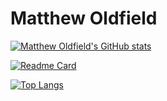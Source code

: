 # Matthew Oldfield

[![Matthew Oldfield's GitHub stats](https://github-readme-stats.vercel.app/api?username=asmattic&show_icons=true&theme=dracula&count_private=true)](https://github.com/anuraghazra/github-readme-stats)

[![Readme Card](https://github-readme-stats.vercel.app/api/pin/?username=asmattic&repo=rf-analytics-dashboard)](https://github.com/anuraghazra/github-readme-stats)


[![Top Langs](https://github-readme-stats.vercel.app/api/top-langs/?username=asmattic)](https://github.com/anuraghazra/github-readme-stats)

